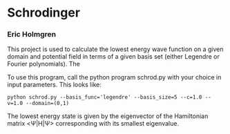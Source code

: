 # Schrodinger 
### Eric Holmgren

This project is used to calculate the lowest energy wave function on a given domain and potential field in terms of a given basis set (either Legendre or Fourier polynomials). The 

To use this program, call the python program schrod.py with your choice in input parameters. This looks like:

```python schrod.py --basis_func='legendre' --basis_size=5 --c=1.0 --v=1.0 --domain=(0,1)```  

The lowest energy state is given by the eigenvector of the Hamiltonian matrix <Ψ|H|Ψ> corresponding with its smallest eigenvalue.

